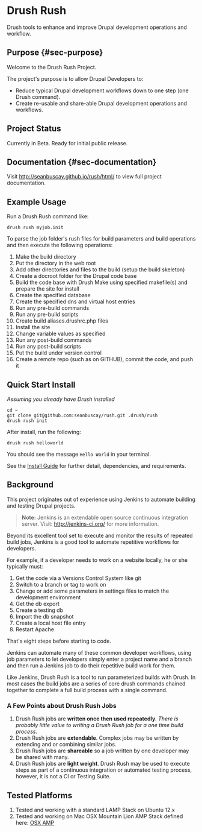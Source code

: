 Drush Rush
=========

Drush tools to enhance and improve Drupal development operations and workflow.

## Purpose  {#sec-purpose}

Welcome to the Drush Rush Project.

The project's purpose is to allow Drupal Developers to:

- Reduce typical Drupal development workflows down to one step (one Drush command).
- Create re-usable and share-able Drupal development operations and workflows.

## Project Status

Currently in Beta.  Ready for initial public release.

## Documentation  {#sec-documentation}

Visit http://seanbuscay.github.io/rush/html/ to view full project documentation.

## Example Usage

Run a Drush Rush command like:

    drush rush myjob.init

To parse the job folder's rush files for build parameters and build operations and then execute the following operations:

1. Make the build directory
2. Put the directory in the web root
3. Add other directories and files to the build (setup the build skeleton)
4. Create a docroot folder for the Drupal code base
5. Build the code base with Drush Make using specified makefile(s) and prepare the site for install
6. Create the specified database
7. Create the specified dns and virtual host entries
8. Run any pre-build commands
9. Run any pre-build scripts
10. Create build aliases.drushrc.php files
11. Install the site
12. Change variable values as specified
13. Run any post-build commands
14. Run any post-build scripts
15. Put the build under version control
16. Create a remote repo (such as on GITHUB), commit the code, and push it

## Quick Start Install

*Assuming you already have Drush installed*

    cd ~
    git clone git@github.com:seanbuscay/rush.git .drush/rush
    drush rush init

After install, run the following:

    drush rush helloworld

You should see the message `Hello World` in your terminal.

See the [Install Guide](http://seanbuscay.github.io/rush/html/doc-install-guide.html) for further detail, dependencies, and requirements.

## Background

This project originates out of experience using Jenkins to automate building and testing Drupal projects.

> **Note:** Jenkins is an extendable open source continuous integration server.  Visit: http://jenkins-ci.org/ for more information.

Beyond its excellent tool set to execute and monitor the results of repeated build jobs, Jenkins is a good tool to automate repetitive workflows for developers.

For example, if a developer needs to work on a website locally, he or she typically must:

1. Get the code via a Versions Control System like git
2. Switch to a branch or tag to work on
3. Change or add some parameters in settings files to match the development environment
4. Get the db export
5. Create a testing db
6. Import the db snapshot
7. Create a local host file entry
8. Restart Apache

That's eight steps before starting to code.

Jenkins can automate many of these common developer workflows, using job parameters to let developers simply enter a project name and a branch and then run a Jenkins job to do their repetitive build work for them.

Like Jenkins, Drush Rush is a tool to run parameterized builds with Drush.
In most cases the build jobs are a series of core drush commands chained together to complete a full build process with a single command.

### A Few Points about Drush Rush Jobs

1.  Drush Rush jobs are **written once then used repeatedly**. *There is probably little value to writing a Drush Rush job for a one time build process.*
2.  Drush Rush jobs are **extendable**.  Complex jobs may be written by extending and or combining similar jobs.
3.  Drush Rush jobs are **shareable** so a job written by one developer may be shared with many.
4.  Drush Rush jobs are **light weight**.  Drush Rush may be used to execute steps as part of a continuous integration or automated testing process, however, it is not a CI or Testing Suite.


## Tested Platforms

1. Tested and working with a standard LAMP Stack on Ubuntu 12.x
2. Tested and working on Mac OSX Mountain Lion AMP Stack defined here: [OSX AMP](http://coolestguyplanettech.com/downtown/install-and-configure-apache-mysql-php-and-phpmyadmin-osx-108-mountain-lion)

